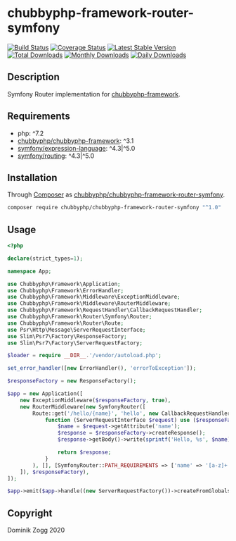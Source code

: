 # chubbyphp-framework-router-symfony

[![Build Status](https://api.travis-ci.org/chubbyphp/chubbyphp-framework-router-symfony.png?branch=master)](https://travis-ci.org/chubbyphp/chubbyphp-framework-router-symfony)
[![Coverage Status](https://coveralls.io/repos/github/chubbyphp/chubbyphp-framework-router-symfony/badge.svg?branch=master)](https://coveralls.io/github/chubbyphp/chubbyphp-framework-router-symfony?branch=master)
[![Latest Stable Version](https://poser.pugx.org/chubbyphp/chubbyphp-framework-router-symfony/v/stable.png)](https://packagist.org/packages/chubbyphp/chubbyphp-framework-router-symfony)
[![Total Downloads](https://poser.pugx.org/chubbyphp/chubbyphp-framework-router-symfony/downloads.png)](https://packagist.org/packages/chubbyphp/chubbyphp-framework-router-symfony)
[![Monthly Downloads](https://poser.pugx.org/chubbyphp/chubbyphp-framework-router-symfony/d/monthly)](https://packagist.org/packages/chubbyphp/chubbyphp-framework-router-symfony)
[![Daily Downloads](https://poser.pugx.org/chubbyphp/chubbyphp-framework-router-symfony/d/daily)](https://packagist.org/packages/chubbyphp/chubbyphp-framework-router-symfony)

## Description

Symfony Router implementation for [chubbyphp-framework][1].

## Requirements

 * php: ^7.2
 * [chubbyphp/chubbyphp-framework][1]: ^3.1
 * [symfony/expression-language][2]: ^4.3|^5.0
 * [symfony/routing][3]: ^4.3|^5.0

## Installation

Through [Composer](http://getcomposer.org) as [chubbyphp/chubbyphp-framework-router-symfony][10].

```bash
composer require chubbyphp/chubbyphp-framework-router-symfony "^1.0"
```

## Usage

```php
<?php

declare(strict_types=1);

namespace App;

use Chubbyphp\Framework\Application;
use Chubbyphp\Framework\ErrorHandler;
use Chubbyphp\Framework\Middleware\ExceptionMiddleware;
use Chubbyphp\Framework\Middleware\RouterMiddleware;
use Chubbyphp\Framework\RequestHandler\CallbackRequestHandler;
use Chubbyphp\Framework\Router\Symfony\Router;
use Chubbyphp\Framework\Router\Route;
use Psr\Http\Message\ServerRequestInterface;
use Slim\Psr7\Factory\ResponseFactory;
use Slim\Psr7\Factory\ServerRequestFactory;

$loader = require __DIR__.'/vendor/autoload.php';

set_error_handler([new ErrorHandler(), 'errorToException']);

$responseFactory = new ResponseFactory();

$app = new Application([
    new ExceptionMiddleware($responseFactory, true),
    new RouterMiddleware(new SymfonyRouter([
        Route::get('/hello/{name}', 'hello', new CallbackRequestHandler(
            function (ServerRequestInterface $request) use ($responseFactory) {
                $name = $request->getAttribute('name');
                $response = $responseFactory->createResponse();
                $response->getBody()->write(sprintf('Hello, %s', $name));

                return $response;
            }
        ), [], [SymfonyRouter::PATH_REQUIREMENTS => ['name' => '[a-z]+']])
    ]), $responseFactory),
]);

$app->emit($app->handle((new ServerRequestFactory())->createFromGlobals()));
```

## Copyright

Dominik Zogg 2020

[1]: https://packagist.org/packages/chubbyphp/chubbyphp-framework
[2]: https://packagist.org/packages/symfony/expression-language
[3]: https://packagist.org/packages/symfony/routing
[10]: https://packagist.org/packages/chubbyphp/chubbyphp-framework-router-symfony
